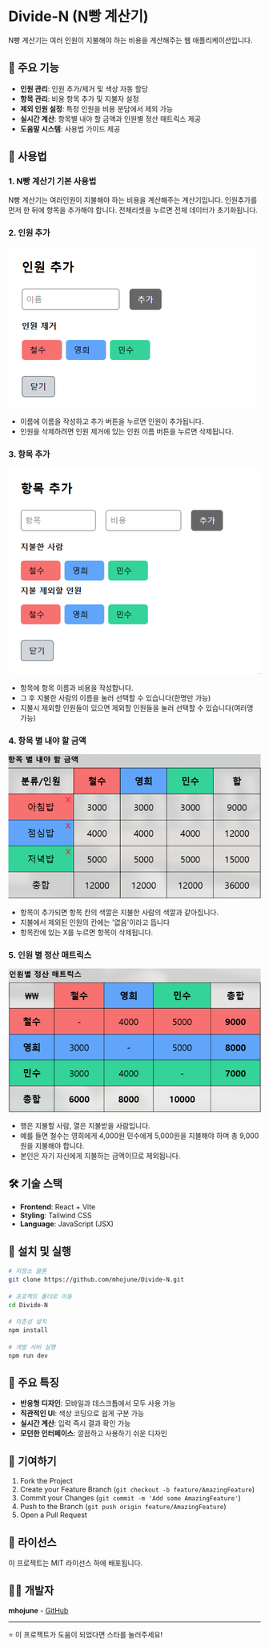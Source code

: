 # Divide-N (N빵 계산기)

N빵 계산기는 여러 인원이 지불해야 하는 비용을 계산해주는 웹 애플리케이션입니다.

## 🚀 주요 기능

- **인원 관리**: 인원 추가/제거 및 색상 자동 할당
- **항목 관리**: 비용 항목 추가 및 지불자 설정
- **제외 인원 설정**: 특정 인원을 비용 분담에서 제외 가능
- **실시간 계산**: 항목별 내야 할 금액과 인원별 정산 매트릭스 제공
- **도움말 시스템**: 사용법 가이드 제공

## 📖 사용법

### 1. N빵 계산기 기본 사용법

N빵 계산기는 여러인원이 지불해야 하는 비용을 계산해주는 계산기입니다.
인원추가를 먼저 한 뒤에 항목을 추가해야 합니다.
전체리셋을 누르면 전체 데이터가 초기화됩니다.

### 2. 인원 추가

![인원 추가](/public/help/add_people.png)

- 이름에 이름을 작성하고 추가 버튼을 누르면 인원이 추가됩니다.
- 인원을 삭제하려면 인원 제거에 있는 인원 이름 버튼을 누르면 삭제됩니다.

### 3. 항목 추가

![항목 추가](/public/help/add_item.png)

- 항목에 항목 이름과 비용을 작성합니다.
- 그 후 지불한 사람의 이름을 눌러 선택할 수 있습니다(한명만 가능)
- 지불시 제외할 인원들이 있으면 제외할 인원들을 눌러 선택할 수 있습니다(여러명 가능)

### 4. 항목 별 내야 할 금액

![항목별 금액](/public/help/first_table.png)

- 항목이 추가되면 항목 칸의 색깔은 지불한 사람의 색깔과 같아집니다.
- 지불에서 제외된 인원의 칸에는 '없음'이라고 뜹니다
- 항목칸에 있는 X를 누르면 항목이 삭제됩니다.

### 5. 인원 별 정산 매트릭스

![정산 매트릭스](/public/help/second_table.png)

- 행은 지불할 사람, 열은 지불받을 사람입니다.
- 예를 들면 철수는 영희에게 4,000원 민수에게 5,000원을 지불해야 하며 총 9,000원을 지불해야 합니다.
- 본인은 자기 자신에게 지불하는 금액이므로 제외됩니다.

## 🛠️ 기술 스택

- **Frontend**: React + Vite
- **Styling**: Tailwind CSS
- **Language**: JavaScript (JSX)

## 🚀 설치 및 실행

```bash
# 저장소 클론
git clone https://github.com/mhojune/Divide-N.git

# 프로젝트 폴더로 이동
cd Divide-N

# 의존성 설치
npm install

# 개발 서버 실행
npm run dev
```

## 📱 주요 특징

- **반응형 디자인**: 모바일과 데스크톱에서 모두 사용 가능
- **직관적인 UI**: 색상 코딩으로 쉽게 구분 가능
- **실시간 계산**: 입력 즉시 결과 확인 가능
- **모던한 인터페이스**: 깔끔하고 사용하기 쉬운 디자인

## 🤝 기여하기

1. Fork the Project
2. Create your Feature Branch (`git checkout -b feature/AmazingFeature`)
3. Commit your Changes (`git commit -m 'Add some AmazingFeature'`)
4. Push to the Branch (`git push origin feature/AmazingFeature`)
5. Open a Pull Request

## 📄 라이선스

이 프로젝트는 MIT 라이선스 하에 배포됩니다.

## 👨‍💻 개발자

**mhojune** - [GitHub](https://github.com/mhojune)

---

⭐ 이 프로젝트가 도움이 되었다면 스타를 눌러주세요!
